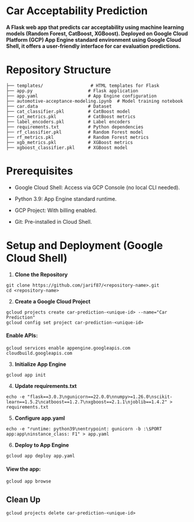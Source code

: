 # Car Acceptability Prediction

**A Flask web app that predicts car acceptability using machine learning models (Random Forest, CatBoost, XGBoost). Deployed on Google Cloud Platform (GCP) App Engine standard environment using Google Cloud Shell, it offers a user-friendly interface for car evaluation predictions.**

# Repository Structure

```
├── templates/                  # HTML templates for Flask
├── app.py                     # Flask application
├── app.yaml                   # App Engine configuration
├── automotive-acceptance-modeling.ipynb  # Model training notebook
├── car.data                   # Dataset
├── cat_classifier.pkl         # CatBoost model
├── cat_metrics.pkl            # CatBoost metrics
├── label_encoders.pkl         # Label encoders
├── requirements.txt           # Python dependencies
├── rf_classifier.pkl          # Random Forest model
├── rf_metrics.pkl             # Random Forest metrics
├── xgb_metrics.pkl            # XGBoost metrics
├── xgboost_classifier.pkl     # XGBoost model
```

# Prerequisites

* Google Cloud Shell: Access via GCP Console (no local CLI needed).

* Python 3.9: App Engine standard runtime.

* GCP Project: With billing enabled.

* Git: Pre-installed in Cloud Shell.

# Setup and Deployment (Google Cloud Shell)

1. **Clone the Repository**

```
git clone https://github.com/jarif87/<repository-name>.git
cd <repository-name>
```

2. **Create a Google Cloud Project**
```
gcloud projects create car-prediction-<unique-id> --name="Car Prediction"
gcloud config set project car-prediction-<unique-id>
```

#### Enable APIs:
```
gcloud services enable appengine.googleapis.com cloudbuild.googleapis.com
```
3. **Initialize App Engine**
```
gcloud app init
```
4. **Update requirements.txt**
```
echo -e "flask==3.0.3\ngunicorn==22.0.0\nnumpy>=1.26.0\nscikit-learn==1.5.2\ncatboost==1.2.7\nxgboost==2.1.1\njoblib==1.4.2" > requirements.txt
```
5. **Configure app.yaml**
```
echo -e "runtime: python39\nentrypoint: gunicorn -b :\$PORT app:app\ninstance_class: F1" > app.yaml
```
6. **Deploy to App Engine**
```
gcloud app deploy app.yaml
```
#### View the app:
```
gcloud app browse
```
## Clean Up
```
gcloud projects delete car-prediction-<unique-id>
```





